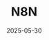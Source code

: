 ---
title: "N8N"
image: "/images/Certificados/N8N.png"
link: "https://platzi.com/p/EloyChavezDev/curso/12028-course/diploma/detalle/"
tags: ["Platzi", "N8N", "Automatizacion"]
date: 2025-05-30
---